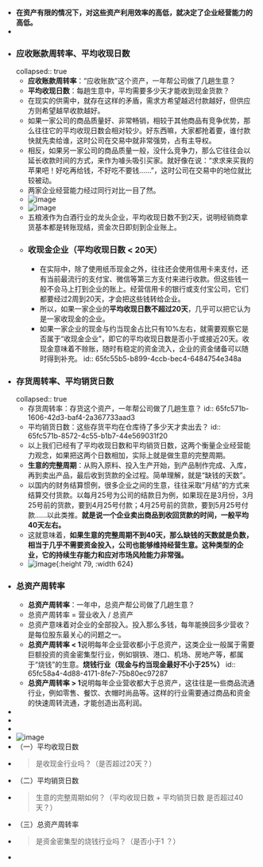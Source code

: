 - **在资产有限的情况下，对这些资产利用效率的高低，就决定了企业经营能力的高低。**
-
- ### 应收账款周转率、平均收现日数
  collapsed:: true
	- **应收账款周转率**：“应收账款”这个资产，一年帮公司做了几趟生意？
	- **平均收现日数**：每趟生意中，平均需要多少天才能收到现金货款？
	- 在现实的供需中，就存在这样的矛盾，需求方希望越迟付款越好，但供应方则希望越早收款越好。
	- 如果一家公司的商品质量好、非常畅销，相较于其他商品有竞争优势，那么往往它的平均收现日数会相对较少。好东西嘛，大家都抢着要，谁付款快就先卖给谁，这时公司在交易中就非常强势，占有主导权。
	- 相反，如果另一家公司的商品质量一般，没什么竞争力，那么它往往会以延长收款时间的方式，来作为噱头吸引买家。就好像在说：“求求来买我的苹果吧！好吃再给钱，不好吃不要钱……”，这时公司在交易中的地位就比较被动。
	- 两家企业经营能力经过同行对比一目了然。
	- ![image](http://image.holdle.com/%E6%B5%B7%E8%9E%BA%E6%B0%B4%E6%B3%A5%E6%94%B6%E7%8E%B0%E6%97%A5%E6%95%B0%2020170707.png)
	- ![image](http://image.holdle.com/%E4%BA%94%E7%B2%AE%E6%B6%B2%E6%94%B6%E7%8E%B0%E6%97%A5%E6%95%B0%2020170707.png)
	- 五粮液作为白酒行业的龙头企业，平均收现日数不到2天，说明经销商拿货基本都是转账现结，资金次日即刻到企业账上。
	- ### 收现金企业（平均收现日数 < 20天）
		- 在实际中，除了使用纸币现金之外，往往还会使用信用卡来支付，还有当前最流行的支付宝、微信等第三方支付来进行收款。但这些钱一般不会马上打到企业的账上。经营信用卡的银行或支付宝公司，它们都要经过2周到20天，才会把这些钱转给企业。
		- 所以，如果一家企业的**平均收现日数不超过20天**，几乎可以把它认为是一家收现金的企业。
		- 如果一家企业的现金与约当现金占比只有10%左右，就需要观察它是否属于“收现金企业”，即它的平均收现日数是否小于或接近20天。收现金意味着不赊账，随时有稳定的资金流入，企业的资金储备可以随时得到补充。
		  id:: 65fc55b5-b899-4ccb-bec4-6484754e348a
- ### 存货周转率、平均销货日数
  collapsed:: true
	- 存货周转率：存货这个资产，一年帮公司做了几趟生意？
	  id:: 65fc571b-1606-42d3-baf4-2a367733aad3
	- 平均销货日数：这些存货平均在仓库待了多少天才卖出去？
	  id:: 65fc571b-8572-4c55-b1b7-44e569031f20
	- 以上我们已经有了平均收现日数和平均销货日数，这两个衡量企业经营能力观念，如果把这两个日数相加，实际上就是做生意的完整周期。
	- **生意的完整周期**：从购入原料、投入生产开始，到产品制作完成、入库，再到卖出产品，最后收到货款的全过程。简单理解，就是“缺钱的天数”。
	- 以国内的财务结算惯例，很多企业之间的生意，往往采取“月结”的方式来结算交付货款。以每月25号为公司的结款日为例，如果现在是3月份，3月25号前的货款，要到4月25号付款；4月25号前的货款，要到5月25号付款……以此类推。**就是说一个企业卖出商品到收回货款的时间，一般平均40天左右。**
	- 这就意味着，**如果生意的完整周期不到40天，那么缺钱的天数就是负数，相当于几乎不需要资金投入，公司也能够维持经营生意。这种类型的企业，它的持续生存能力和应对市场风险能力非常强。**
	- ![image](http://image.holdle.com/%E6%B5%B7%E8%9E%BA%E6%B0%B4%E6%B3%A5%E9%94%80%E8%B4%A7%E6%97%A5%E6%95%B0%2020170708.png){:height 79, :width 624}
- ### 总资产周转率
	- **总资产周转率**：一年中，总资产帮公司做了几趟生意？
	- 总资产周转率 = 营业收入 / 总资产
	- 总资产意味着对企业的全部投入。投入那么多钱，每年能换回多少营收？是每位股东最关心的问题之一。
	- **总资产周转率 < 1**说明每年企业营收都小于总资产，这类企业一般属于需要巨额投资的资金密集型行业，例如钢铁、港口、机场、房地产等，都属于“烧钱”的生意。**烧钱行业（现金与约当现金最好不小于25%）**
	  id:: 65fc58a4-4d88-4171-8fe7-75b80ec97287
	- **总资产周转率 > 1**说明每年企业营收都大于总资产，这往往是一些商品流通行业，例如零售、餐饮、衣帽时尚品等。这样的行业需要通过商品和资金的快速周转流通，才能创造出高利润。
-
-
-
- ![image](http://image.holdle.com/%E4%B9%90%E8%A7%86%E7%BD%91%E7%BB%8F%E8%90%A5%E8%83%BD%E5%8A%9B%2020170708.png)
- （一）平均收现日数
- >是收现金行业吗？（是否超过20天？）
- （二）平均销货日数
- >生意的完整周期如何？（平均收现日数 + 平均销货日数 是否超过40天？）
- （三）总资产周转率
- >是资金密集型的烧钱行业吗？（是否小于1 ？）
-